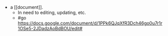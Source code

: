 - a [[document]].
	- In need to editing, updating, etc.
	- #go https://docs.google.com/document/d/1PPk6QJqXfR3Dch46go0u7r1r1OSe5-2JDadzAoBdBOU/edit#